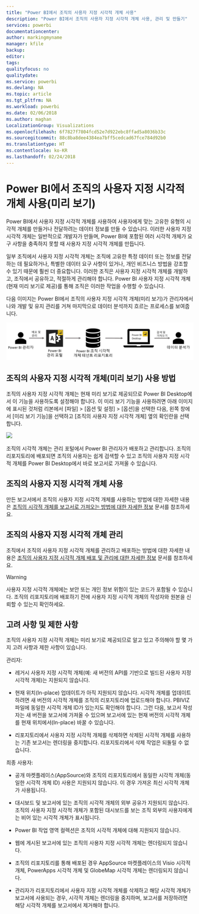 ```yaml
---
title: "Power BI에서 조직의 사용자 지정 시각적 개체 사용"
description: "Power BI에서 조직의 사용자 지정 시각적 개체 사용, 관리 및 만들기"
services: powerbi
documentationcenter: 
author: markingmyname
manager: kfile
backup: 
editor: 
tags: 
qualityfocus: no
qualitydate: 
ms.service: powerbi
ms.devlang: NA
ms.topic: article
ms.tgt_pltfrm: NA
ms.workload: powerbi
ms.date: 02/06/2018
ms.author: maghan
LocalizationGroup: Visualizations
ms.openlocfilehash: 6f7827f7804fcd52e7d922ebc8ffad5a8036b33c
ms.sourcegitcommit: 88c8ba8dee4384ea7bff5cedcad67fce784d92b0
ms.translationtype: HT
ms.contentlocale: ko-KR
ms.lasthandoff: 02/24/2018
---
```

# <a name="using-organization-custom-visuals-in-power-bi-preview"></a>Power BI에서 조직의 사용자 지정 시각적 개체 사용(미리 보기)

Power BI에서 사용자 지정 시각적 개체를 사용하여 사용자에게 맞는 고유한 유형의 시각적 개체를 만들거나 전달하려는 데이터 정보를 만들 수 있습니다. 이러한 사용자 지정 시각적 개체는 일반적으로 개발자가 만들며, Power BI에 포함된 여러 시각적 개체가 요구 사항을 충족하지 못할 때 사용자 지정 시각적 개체를 만듭니다. 

일부 조직에서 사용자 지정 시각적 개체는 조직에 고유한 특정 데이터 또는 정보를 전달하는 데 필요하거나, 특별한 데이터 요구 사항이 있거나, 개인 비즈니스 방법을 강조할 수 있기 때문에 훨씬 더 중요합니다. 이러한 조직은 사용자 지정 시각적 개체를 개발하고, 조직에서 공유하고, 적절하게 관리해야 합니다. Power BI 사용자 지정 시각적 개체(현재 미리 보기로 제공)를 통해 조직은 이러한 작업을 수행할 수 있습니다. 

다음 이미지는 Power BI에서 조직의 사용자 지정 시각적 개체(미리 보기)가 관리자에서 나와 개발 및 유지 관리를 거쳐 마지막으로 데이터 분석까지 흐르는 프로세스를 보여줍니다.

![](media/power-bi-custom-visuals-organizational/custom-visual-org-01.jpg)

## <a name="how-to-enable-organizational-custom-visuals-preview"></a>조직의 사용자 지정 시각적 개체(미리 보기) 사용 방법

조직의 사용자 지정 시각적 개체는 현재 미리 보기로 제공되므로 Power BI Desktop에서 이 기능을 사용하도록 설정해야 합니다. 이 미리 보기 기능을 사용하려면 아래 이미지에 표시된 것처럼 리본에서 [파일] > [옵션 및 설정] > [옵션]을 선택한 다음, 왼쪽 창에서 [미리 보기 기능]을 선택하고 [조직의 사용자 지정 시각적 개체] 옆의 확인란을 선택합니다.

![](media/power-bi-custom-visuals-organizational/custom-visual-org-02.jpg)

조직의 시각적 개체는 관리 포털에서 Power BI 관리자가 배포하고 관리합니다. 조직의 리포지토리에 배포되면 조직의 사용자는 쉽게 검색할 수 있고 조직의 사용자 지정 시각적 개체를 Power BI Desktop에서 바로 보고서로 가져올 수 있습니다.

## <a name="using-organizational-custom-visuals"></a>조직의 사용자 지정 시각적 개체 사용

만든 보고서에서 조직의 사용자 지정 시각적 개체를 사용하는 방법에 대한 자세한 내용은 [조직의 시각적 개체를 보고서로 가져오는 방법에 대한 자세한 정보](power-bi-custom-visuals.md) 문서를 참조하세요.
 
## <a name="administering-organizational-custom-visuals"></a>조직의 사용자 지정 시각적 개체 관리

조직에서 조직의 사용자 지정 시각적 개체를 관리하고 배포하는 방법에 대한 자세한 내용은 [조직의 사용자 지정 시각적 개체 배포 및 관리에 대한 자세한 정보](https://go.microsoft.com/fwlink/?linkid=866790) 문서를 참조하세요.

> [!WARNING]
> 사용자 지정 시각적 개체에는 보안 또는 개인 정보 위험이 있는 코드가 포함될 수 있습니다. 조직의 리포지토리에 배포하기 전에 사용자 지정 시각적 개체의 작성자와 원본을 신뢰할 수 있는지 확인하세요. 
> 

## <a name="considerations-and-limitations"></a>고려 사항 및 제한 사항
 
조직의 사용자 지정 시각적 개체는 미리 보기로 제공되므로 알고 있고 주의해야 할 몇 가지 고려 사항과 제한 사항이 있습니다.
 
관리자:

* 레거시 사용자 지정 시각적 개체(예: 새 버전의 API를 기반으로 빌드된 사용자 지정 시각적 개체)는 지원되지 않습니다.

* 현재 위치(In-place) 업데이트가 아직 지원되지 않습니다. 시각적 개체를 업데이트하려면 새 버전의 시각적 개체를 조직의 리포지토리에 업로드해야 합니다. PBIVIZ 파일에 동일한 시각적 개체 ID가 있는지도 확인해야 합니다. 그런 다음, 보고서 작성자는 새 버전을 보고서에 가져올 수 있으며 보고서에 있는 현재 버전의 시각적 개체를 현재 위치에서(In-place) 바꿀 수 있습니다.

* 리포지토리에서 사용자 지정 시각적 개체를 삭제하면 삭제된 시각적 개체를 사용하는 기존 보고서는 렌더링을 중지합니다. 리포지토리에서 삭제 작업은 되돌릴 수 없습니다.
 
최종 사용자:

* 공개 마켓플레이스(AppSource)와 조직의 리포지토리에서 동일한 시각적 개체(동일한 시각적 개체 ID) 사용은 지원되지 않습니다. 이 경우 가져온 최신 시각적 개체가 사용됩니다.

* 대시보드 및 보고서에 있는 조직의 시각적 개체의 외부 공유가 지원되지 않습니다. 조직의 사용자 지정 시각적 개체가 포함된 대시보드를 보는 조직 외부의 사용자에게는 비어 있는 시각적 개체가 표시됩니다. 

* Power BI 작업 영역 컬렉션은 조직의 시각적 개체에 대해 지원되지 않습니다.

* 웹에 게시된 보고서에 있는 조직의 사용자 지정 시각적 개체는 렌더링되지 않습니다.

* 조직의 리포지토리를 통해 배포된 경우 AppSource 마켓플레이스의 Visio 시각적 개체, PowerApps 시각적 개체 및 GlobeMap 시각적 개체는 렌더링되지 않습니다.

* 관리자가 리포지토리에서 사용자 지정 시각적 개체를 삭제하고 해당 시각적 개체가 보고서에 사용되는 경우, 시각적 개체는 렌더링을 중지하며, 보고서를 저장하려면 해당 시각적 개체를 보고서에서 제거해야 합니다.